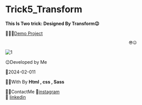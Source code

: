 # Trick5_Transform
**This Is Two trick: Designed By Transform😉**




👩‍💻😎[Demo Project](https://fatememohamadian.github.io/Trick5_Transform/)

                                                          😎😉  

![1](https://github.com/fatemeMohamadian/Trick5_Transform/assets/155579918/31b7ceea-6230-4ce0-a470-5311c2ffd4f9)

 😉Developed by Me

 📅2024-02-011

 👩‍💻With By **Html , css , Sass** 

 📲📞ContactMe 
 🔗[instagram](https://www.instagram.com/fateme_mohamadiian.fed)       
 🔗 [linkedin](https://www.linkedin.com/in/fateme-mohamadian-dev0824)
